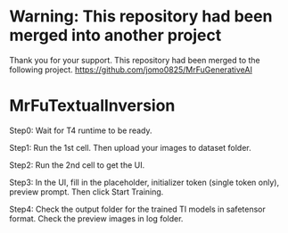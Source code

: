 # Warning: This repository had been merged into another project
Thank you for your support. This repository had been merged to the following project.
https://github.com/jomo0825/MrFuGenerativeAI

# MrFuTextualInversion

Step0: Wait for T4 runtime to be ready.

Step1: Run the 1st cell. Then upload your images to dataset folder.

Step2: Run the 2nd cell to get the UI.

Step3: In the UI, fill in the placeholder, initializer token (single token only), preview prompt. Then click Start Training.

Step4: Check the output folder for the trained TI models in safetensor format. 
Check the preview images in log folder.

